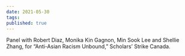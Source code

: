 ```yaml
---
date: 2021-05-30
tags:
published: true
---
```

Panel with Robert Diaz, Monika Kin Gagnon, Min Sook Lee and Shellie Zhang, for “Anti-Asian Racism Unbound,” Scholars’ Strike Canada.
